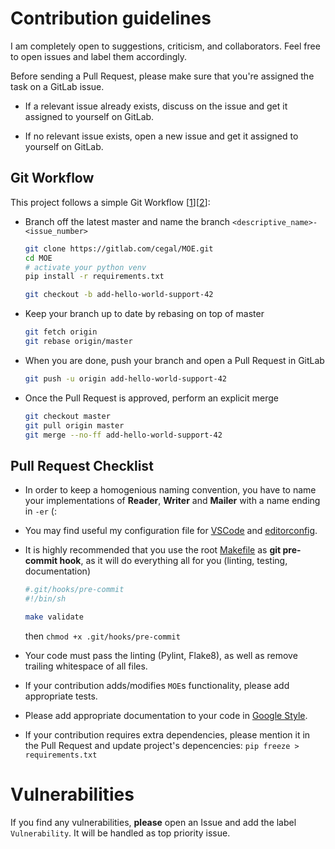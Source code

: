 # Contribution guidelines

I am completely open to suggestions, criticism, and collaborators.
Feel free to open issues and label them accordingly.

Before sending a Pull Request, please make sure that you're assigned the task on a GitLab issue.

- If a relevant issue already exists, discuss on the issue and get it assigned to yourself on GitLab.

- If no relevant issue exists, open a new issue and get it assigned to yourself on GitLab.

## Git Workflow

This project follows a simple Git Workflow [[1](https://gist.github.com/jbenet/ee6c9ac48068889b0912)][[2](https://www.atlassian.com/blog/git/simple-git-workflow-simple)]:

- Branch off the latest master and name the branch `<descriptive_name>-<issue_number>`
    ```bash
    git clone https://gitlab.com/cegal/MOE.git
    cd MOE
    # activate your python venv
    pip install -r requirements.txt

    git checkout -b add-hello-world-support-42
    ```
- Keep your branch up to date by rebasing on top of master
    ```bash
    git fetch origin
    git rebase origin/master
    ```
- When you are done, push your branch and open a  Pull Request in GitLab
    ```bash
    git push -u origin add-hello-world-support-42
    ```
- Once the Pull Request is approved, perform an explicit merge
    ```bash
    git checkout master
    git pull origin master
    git merge --no-ff add-hello-world-support-42
    ```

## Pull Request Checklist
- In order to keep a homogenious naming convention, you have to name your implementations of **Reader**, **Writer** and **Mailer** with a name ending in `-er` (:

- You may find useful my configuration file for [VSCode](https://gitlab.com/cegal/MOE/snippets/1745921) and [editorconfig](https://gitlab.com/cegal/MOE/snippets/1745923).

- It is highly recommended that you use the root [Makefile](https://gitlab.com/cegal/MOE/blob/master/Makefile) as **git pre-commit hook**, as it will do everything all for you (linting, testing, documentation)
    ```bash
    #.git/hooks/pre-commit
    #!/bin/sh

    make validate
    ```
    then `chmod +x .git/hooks/pre-commit`

- Your code must pass the linting (Pylint, Flake8), as well as remove trailing whitespace of all files.

- If your contribution adds/modifies `MOE`s functionality, please add appropriate tests.

- Please add appropriate documentation to your code in [Google Style](https://github.com/google/styleguide/blob/gh-pages/pyguide.md).

- If your contribution requires extra dependencies, please mention it in the Pull Request and update project's depencencies: `pip freeze > requirements.txt`

# Vulnerabilities

If you find any vulnerabilities, **please** open an Issue and add the label `Vulnerability`. It will be handled as top priority issue.
